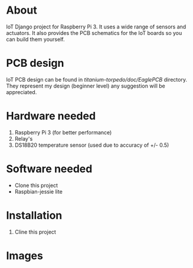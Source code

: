 # About

IoT Django project for Raspberry Pi 3. It uses a wide range of sensors and actuators. It also provides the PCB schematics for the IoT boards so you can build them yourself.


# PCB design

IoT PCB design can be found in _titanium-torpedo/doc/EaglePCB_ directory. They represent my design (beginner level) any suggestion will be appreciated.


# Hardware needed

1. Raspberry Pi 3 (for better performance)
2. Relay's
3. DS18B20 temperature sensor (used due to accuracy of +/- 0.5)


# Software needed

* Clone this project
* Raspbian-jessie lite


# Installation

1. Cline this project


# Images
